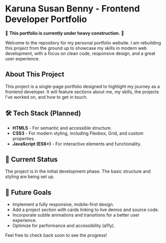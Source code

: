 # Karuna Susan Benny - Frontend Developer Portfolio

🚧 **This portfolio is currently under heavy construction.** 🚧

Welcome to the repository for my personal portfolio website. I am rebuilding this project from the ground up to showcase my skills in modern web development, with a focus on clean code, responsive design, and a great user experience.

## About This Project

This project is a single-page portfolio designed to highlight my journey as a frontend developer. It will feature sections about me, my skills, the projects I've worked on, and how to get in touch.

## 🛠️ Tech Stack (Planned)

* **HTML5** - For semantic and accessible structure.
* **CSS3** - For modern styling, including Flexbox, Grid, and custom properties.
* **JavaScript (ES6+)** - For interactive elements and functionality.

## 🚀 Current Status

The project is in the initial development phase. The basic structure and styling are being set up.

## 🌟 Future Goals

* Implement a fully responsive, mobile-first design.
* Add a project section with cards linking to live demos and source code.
* Incorporate subtle animations and transitions for a better user experience.
* Optimize for performance and accessibility (a11y).

Feel free to check back soon to see the progress!